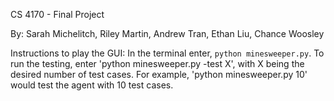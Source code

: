 CS 4170 - Final Project

By: Sarah Michelitch, Riley Martin, Andrew Tran, Ethan Liu, Chance Woosley

Instructions to play the GUI: In the terminal enter, `python minesweeper.py`. To run the testing, enter 'python minesweeper.py -test X', with X being the desired number of test cases. For example, 'python minesweeper.py 10' would test the agent with 10 test cases.
